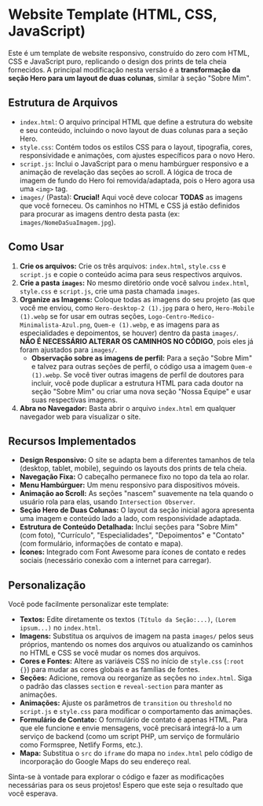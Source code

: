# Website Template (HTML, CSS, JavaScript)

Este é um template de website responsivo, construído do zero com HTML, CSS e JavaScript puro, replicando o design dos prints de tela cheia fornecidos. A principal modificação nesta versão é a **transformação da seção Hero para um layout de duas colunas**, similar à seção "Sobre Mim".

## Estrutura de Arquivos

-   `index.html`: O arquivo principal HTML que define a estrutura do website e seu conteúdo, incluindo o novo layout de duas colunas para a seção Hero.
-   `style.css`: Contém todos os estilos CSS para o layout, tipografia, cores, responsividade e animações, com ajustes específicos para o novo Hero.
-   `script.js`: Inclui o JavaScript para o menu hambúrguer responsivo e a animação de revelação das seções ao scroll. A lógica de troca de imagem de fundo do Hero foi removida/adaptada, pois o Hero agora usa uma `<img>` tag.
-   `images/` (Pasta): **Crucial!** Aqui você deve colocar **TODAS** as imagens que você forneceu. Os caminhos no HTML e CSS já estão definidos para procurar as imagens dentro desta pasta (ex: `images/NomeDaSuaImagem.jpg`).

## Como Usar

1.  **Crie os arquivos:** Crie os três arquivos: `index.html`, `style.css` e `script.js` e copie o conteúdo acima para seus respectivos arquivos.
2.  **Crie a pasta `images`:** No mesmo diretório onde você salvou `index.html`, `style.css` e `script.js`, crie uma pasta chamada `images`.
3.  **Organize as Imagens:** Coloque todas as imagens do seu projeto (as que você me enviou, como `Hero-desktop-2 (1).jpg` para o hero, `Hero-Mobile (1).webp` se for usar em outras seções, `Logo-Centro-Medico-Minimalista-Azul.png`, `Quem-e (1).webp`, e as imagens para as especialidades e depoimentos, se houver) dentro da pasta `images/`. **NÃO É NECESSÁRIO ALTERAR OS CAMINHOS NO CÓDIGO**, pois eles já foram ajustados para `images/`.
    * **Observação sobre as imagens de perfil:** Para a seção "Sobre Mim" e talvez para outras seções de perfil, o código usa a imagem `Quem-e (1).webp`. Se você tiver outras imagens de perfil de doutores para incluir, você pode duplicar a estrutura HTML para cada doutor na seção "Sobre Mim" ou criar uma nova seção "Nossa Equipe" e usar suas respectivas imagens.
4.  **Abra no Navegador:** Basta abrir o arquivo `index.html` em qualquer navegador web para visualizar o site.

## Recursos Implementados

-   **Design Responsivo:** O site se adapta bem a diferentes tamanhos de tela (desktop, tablet, mobile), seguindo os layouts dos prints de tela cheia.
-   **Navegação Fixa:** O cabeçalho permanece fixo no topo da tela ao rolar.
-   **Menu Hambúrguer:** Um menu responsivo para dispositivos móveis.
-   **Animação ao Scroll:** As seções "nascem" suavemente na tela quando o usuário rola para elas, usando `Intersection Observer`.
-   **Seção Hero de Duas Colunas:** O layout da seção inicial agora apresenta uma imagem e conteúdo lado a lado, com responsividade adaptada.
-   **Estrutura de Conteúdo Detalhada:** Inclui seções para "Sobre Mim" (com foto), "Currículo", "Especialidades", "Depoimentos" e "Contato" (com formulário, informações de contato e mapa).
-   **Ícones:** Integrado com Font Awesome para ícones de contato e redes sociais (necessário conexão com a internet para carregar).

## Personalização

Você pode facilmente personalizar este template:

-   **Textos:** Edite diretamente os textos `(Título da Seção:...)`, `(Lorem ipsum...)` no `index.html`.
-   **Imagens:** Substitua os arquivos de imagem na pasta `images/` pelos seus próprios, mantendo os nomes dos arquivos ou atualizando os caminhos no HTML e CSS se você mudar os nomes dos arquivos.
-   **Cores e Fontes:** Altere as variáveis CSS no início de `style.css` (`:root {}`) para mudar as cores globais e as famílias de fontes.
-   **Seções:** Adicione, remova ou reorganize as seções no `index.html`. Siga o padrão das classes `section` e `reveal-section` para manter as animações.
-   **Animações:** Ajuste os parâmetros de `transition` ou `threshold` no `script.js` e `style.css` para modificar o comportamento das animações.
-   **Formulário de Contato:** O formulário de contato é apenas HTML. Para que ele funcione e envie mensagens, você precisará integrá-lo a um serviço de backend (como um script PHP, um serviço de formulário como Formspree, Netlify Forms, etc.).
-   **Mapa:** Substitua o `src` do `iframe` do mapa no `index.html` pelo código de incorporação do Google Maps do seu endereço real.

Sinta-se à vontade para explorar o código e fazer as modificações necessárias para os seus projetos! Espero que este seja o resultado que você esperava.